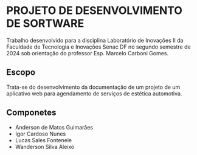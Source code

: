# PROJETO DE DESENVOLVIMENTO DE SORTWARE

Trabalho desenvolvido para a disciplina Laboratório de Inovações II da Faculdade de Tecnologia e Inovações Senac DF no segundo semestre de 2024 sob orientação do professor Esp. Marcelo Carboni Gomes.

## Escopo

Trata-se do desenvolvimento da documentação de um projeto de um aplicativo web para agendamento de serviços de estética automotiva.

## Componetes

- Anderson de Matos Guimarães
- Igor Cardoso Nunes
- Lucas Sales Fontenele
- Wanderson Silva Aleixo
